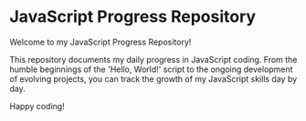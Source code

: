 # JavaScript Progress Repository

Welcome to my JavaScript Progress Repository!

This repository documents my daily progress in JavaScript coding. From the humble beginnings of the 'Hello, World!' script to the ongoing development of evolving projects, you can track the growth of my JavaScript skills day by day.


Happy coding!


